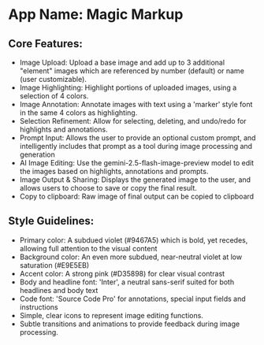 # **App Name**: Magic Markup

## Core Features:

- Image Upload: Upload a base image and add up to 3 additional "element" images which are referenced by number (default) or name (user customizable).
- Image Highlighting: Highlight portions of uploaded images, using a selection of 4 colors.
- Image Annotation: Annotate images with text using a 'marker' style font in the same 4 colors as highlighting.
- Selection Refinement: Allow for selecting, deleting, and undo/redo for highlights and annotations.
- Prompt Input: Allows the user to provide an optional custom prompt, and intelligently includes that prompt as a tool during image processing and generation
- AI Image Editing: Use the gemini-2.5-flash-image-preview model to edit the images based on highlights, annotations and prompts.
- Image Output & Sharing: Displays the generated image to the user, and allows users to choose to save or copy the final result.
- Copy to clipboard: Raw image of final output can be copied to clipboard

## Style Guidelines:

- Primary color: A subdued violet (#9467A5) which is bold, yet recedes, allowing full attention to the visual content
- Background color: An even more subdued, near-neutral violet at low saturation (#E9E5EB)
- Accent color: A strong pink (#D35898) for clear visual contrast
- Body and headline font: 'Inter', a neutral sans-serif suited for both headlines and body text
- Code font: 'Source Code Pro' for annotations, special input fields and instructions
- Simple, clear icons to represent image editing functions.
- Subtle transitions and animations to provide feedback during image processing.